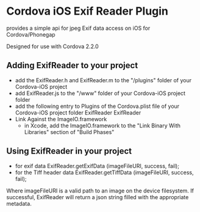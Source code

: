 # Cordova iOS Exif Reader Plugin

provides a simple api for jpeg Exif data access on iOS for Cordova/Phonegap

Designed for use with Cordova 2.2.0

## Adding ExifReader to your project
- add the ExifReader.h and ExifReader.m to the "/plugins" folder of your Cordova-iOS project
- add ExifReader.js to the "/www" folder of your Cordova-iOS project folder
- add the following entry to Plugins of the Cordova.plist file of your Cordova-iOS project folder
    <key>ExifReader</key>
    <string>ExifReader</string>
- Link Against the ImageIO.framework 
    - in Xcode, add the ImageIO.framework to the "Link Binary With Libraries" section of "Build Phases"
## Using ExifReader in your project
- for exif data
    ExifReader.getExifData (imageFileURI, success, fail);
- for the Tiff header data
    ExifReader.getTiffData (imageFileURI, success, fail);

Where imageFileURI is a valid path to an image on the device filesystem. If successful, ExifReader will return a json string filled with the appropriate metadata.
